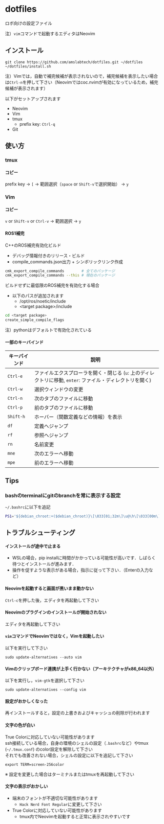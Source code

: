 # dotfiles
ロボ向けの設定ファイル

注）`vim`コマンドで起動するエディタはNeovim
## インストール
```
git clone https://github.com/amslabtech/dotfiles.git ~/dotfiles
~/dotfiles/install.sh
```
注）Vimでは，自動で補完候補が表示されないので，補完候補を表示したい場合は`Ctrl-n`を押して下さい（Neovimではcoc.nvimが有効になっているため，補完候補が表示されます）

以下がセットアップされます

- Neovim
- Vim
- tmux
  - prefix key: `Ctrl-q`
- Git

## 使い方
### tmux
#### コピー
prefix key → `[` → 範囲選択（`space` or `Shift-v`で選択開始） → `y`

### Vim
#### コピー
`v` or `Shift-v` or `Ctrl-v` → 範囲選択 → `y`

#### ROS1補完
C++のROS補完有効化ビルド
- デバッグ情報付きのリリース・ビルド
- compile_commands.json出力 + シンボリックリンク作成
```bash
cmk_export_compile_commands        # 全てのパッケージ
cmk_export_compile_commands --this # 現在のパッケージ
```
ビルドせずに最低限のROS補完を有効化する場合</br>
- 以下のパスが追加されます
  - /opt/ros/noetic/include
  - \<target package>/include
```bash
cd <target package>
create_simple_compile_flags
```
注）pythonはデフォルトで有効化されている

#### 一部のキーバインド
| キーバインド | 説明 |
| --- | --- |
| `Ctrl-e` | ファイルエクスプローラを開く・閉じる (`u`: 上のディレクトリに移動, `enter`: ファイル・ディレクトリを開く) |
| `Ctrl-w` | 選択ウィンドウの変更 |
| `Ctrl-n` | 次のタブのファイルに移動 |
| `Ctrl-p` | 前のタブのファイルに移動 |
| `Shift-h` | ホーバー（関数定義などの情報）を表示 |
| `df` | 定義へジャンプ |
| `rf` | 参照へジャンプ |
| `rn` | 名前変更 |
| `mne` | 次のエラーへ移動 |
| `mpe` | 前のエラーへ移動 |

## Tips
### bashのterminalにgitのbranchを常に表示する設定
`~/.bashrc`に以下を追記
```bash
PS1='${debian_chroot:+($debian_chroot)}\[\033[01;32m\]\u@\h\[\033[00m\]:\[\033[01;34m\]\w\[\033[00m\]$(__git_ps1)\$ '
```


## トラブルシューティング
#### インストールが途中で止まる
- WSLの場合，pip installに時間がかかっている可能性が高いです．しばらく待つとインストールが進みます．
- 操作を促すような表示がある場合，指示に従って下さい．（Enterの入力など）
#### Neovimを起動すると画面が黒いまま動かない
`Ctrl-c`を押した後，エディタを再起動して下さい

#### Neovimのプラグインのインストールが開始されない
エディタを再起動して下さい

#### `vim`コマンドでNeovimではなく，Vimを起動したい
以下を実行して下さい
```
sudo update-alternatives --auto vim
```

#### Vimのクリップボード連携が上手く行かない（アーキテクチャがx86_64以外）
以下を実行し，`vim-gtk`を選択して下さい
```
sudo update-alternatives --config vim
```

#### 設定がおかしくなった
再インストールすると，設定の上書きおよびキャッシュの削除が行われます

#### 文字の色が白い
True Colorに対応していない可能性があります<br>
ssh接続している場合，自身の環境のシェルの設定（`.bashrc`など）やtmux (`~/.tmux.conf`) のcolor設定を解除して下さい<br>
それでも改善されない場合，シェルの設定に以下を追記して下さい
```
export TERM=screen-256color
```
※ 設定を変更した場合はターミナルまたはtmuxを再起動して下さい

#### 文字の表示がおかしい
- 端末のフォントが不適切な可能性があります
  - `Hack Nerd Font Regular`に変更して下さい
- True Colorに対応していない可能性があります<br>
  - tmux内でNeovimを起動すると正常に表示されやすいです
